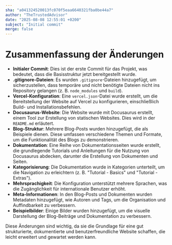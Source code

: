 ```yaml
---
sha: "a041324520013fc070f5eaa6640321fba0be44a7"
author: "TheTrustedAdvisor"
date: "2025-08-08 12:55:01 +0200"
subject: "Initial commit"
merge: false
---
```


# Zusammenfassung der Änderungen

- **Initialer Commit**: Dies ist der erste Commit für das Projekt, was bedeutet, dass die Basisstruktur jetzt bereitgestellt wurde.
- **.gitignore-Dateien**: Es wurden `.gitignore`-Dateien hinzugefügt, um sicherzustellen, dass temporäre und nicht benötigte Dateien nicht ins Repository gelangen (z. B. `node_modules` und `build`).
- **Vercel-Konfiguration**: Eine `vercel.json`-Datei wurde erstellt, um die Bereitstellung der Website auf Vercel zu konfigurieren, einschließlich Build- und Installationsbefehlen.
- **Docusaurus-Website**: Die Website wurde mit Docusaurus erstellt, einem Tool zur Erstellung von statischen Websites. Dies wird in der `README.md` erläutert.
- **Blog-Struktur**: Mehrere Blog-Posts wurden hinzugefügt, die als Beispiele dienen. Diese umfassen verschiedene Themen und Formate, um die Funktionalität des Blogs zu demonstrieren.
- **Dokumentation**: Eine Reihe von Dokumentationsseiten wurde erstellt, die grundlegende Tutorials und Anleitungen für die Nutzung von Docusaurus abdecken, darunter die Erstellung von Dokumenten und Seiten.
- **Kategorisierung**: Die Dokumentation wurde in Kategorien unterteilt, um die Navigation zu erleichtern (z. B. "Tutorial - Basics" und "Tutorial - Extras").
- **Mehrsprachigkeit**: Die Konfiguration unterstützt mehrere Sprachen, was die Zugänglichkeit für internationale Benutzer erhöht.
- **Meta-Informationen**: In den Blog-Posts und Dokumenten wurden Metadaten hinzugefügt, wie Autoren und Tags, um die Organisation und Auffindbarkeit zu verbessern.
- **Beispielbilder**: Einige Bilder wurden hinzugefügt, um die visuelle Darstellung der Blog-Beiträge und Dokumentation zu verbessern.

Diese Änderungen sind wichtig, da sie die Grundlage für eine gut strukturierte, dokumentierte und benutzerfreundliche Website schaffen, die leicht erweitert und gewartet werden kann.

